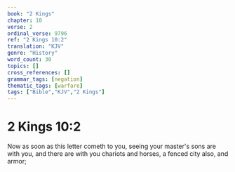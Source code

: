 ```yaml
---
book: "2 Kings"
chapter: 10
verse: 2
ordinal_verse: 9796
ref: "2 Kings 10:2"
translation: "KJV"
genre: "History"
word_count: 30
topics: []
cross_references: []
grammar_tags: [negation]
thematic_tags: [warfare]
tags: ["Bible","KJV","2 Kings"]
---
```


# 2 Kings 10:2

Now as soon as this letter cometh to you, seeing your master's sons are with you, and there are with you chariots and horses, a fenced city also, and armor;
